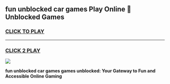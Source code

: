 
## fun unblocked car games Play Online 👋 Unblocked Games
<h3>
<a href="https://premium.freeplayer.one?title=fun_unblocked_car_games&ref=19F">CLICK TO PLAY</a></h3>
<hr>

<h3>
<a href="https://premium.freeplayer.one?title=fun_unblocked_car_games&ref=19F">CLICK 2 PLAY</a>
  
</h3>

<a href="https://premium.freeplayer.one?title=fun_unblocked_car_games&ref=19F"><img src="https://clearcache.store/games.png"></a>


**fun unblocked car games games unblocked: Your Gateway to Fun and Accessible Online Gaming**
